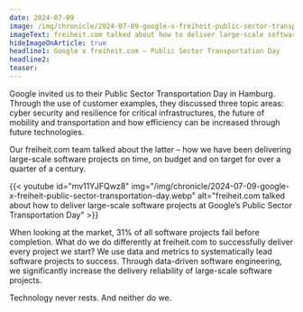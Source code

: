 ```yaml
---
date: 2024-07-09
image: /img/chronicle/2024-07-09-google-x-freiheit-public-sector-transportation-day.webp
imageText: freiheit.com talked about how to deliver large-scale software projects at Google’s Public Sector Transportation Day
hideImageOnArticle: true
headline1: Google x freiheit.com – Public Sector Transportation Day
headline2:
teaser:
---
```


Google invited us to their Public Sector Transportation Day in Hamburg. Through the use of customer examples, they discussed three topic areas: cyber security and resilience for critical infrastructures, the future of mobility and transportation and how efficiency can be increased through future technologies.

Our freiheit.com team talked about the latter – how we have been delivering large-scale software projects on time, on budget and on target for over a quarter of a century.

{{< youtube id="mv11YJFQwz8" img="/img/chronicle/2024-07-09-google-x-freiheit-public-sector-transportation-day.webp" alt="freiheit.com talked about how to deliver large-scale software projects at Google’s Public Sector Transportation Day" >}}

When looking at the market, 31% of all software projects fail before completion.
What do we do differently at freiheit.com to successfully deliver every project we start? We use data and metrics to systematically lead software projects to success. Through data-driven software engineering, we significantly increase the delivery reliability of large-scale software projects.

Technology never rests. And neither do we.
